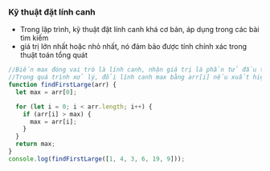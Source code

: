 ### Kỹ thuật đặt lính canh

- Trong lập trình, kỹ thuật đặt lính canh khá cơ bản, áp dụng trong các bài tìm kiếm
- giá trị lớn nhất hoặc nhỏ nhất, nó đảm bảo được tính chính xác trong thuật toán tổng quát

```javascript
//Biến max đóng vai trò là lính canh, nhận giá trị là phần tử đầu tiên trong mảng
//Trong quá trình xử lý, đổi lính canh max bằng arr[i] nếu xuất hiện phần tử ở vị trí i phù hợp hơn
function findFirstLarge(arr) {
  let max = arr[0];

  for (let i = 0; i < arr.length; i++) {
    if (arr[i] > max) {
      max = arr[i];
    }
  }
  return max;
}
console.log(findFirstLarge([1, 4, 3, 6, 19, 9]));
```
